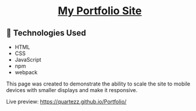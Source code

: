<p align="center">
  <a href="https://rahimratnani.com">
    <h1 align="center">My Portfolio Site</h1>
  </a>
</p> 

## :wrench: Technologies Used
- HTML
- CSS
- JavaScript
- npm
- webpack  

This page was created to demonstrate the ability to scale the site to mobile devices with smaller displays and make it responsive.  

Live preview: https://quartezz.github.io/Portfolio/  
